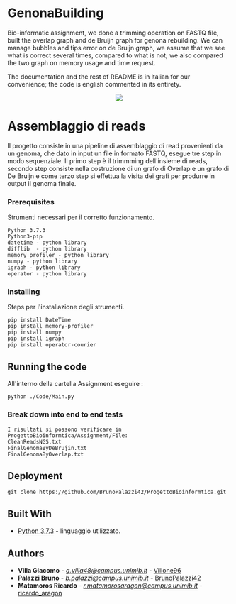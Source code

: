 # GenonaBuilding
Bio-informatic assignment, we done a trimming operation on FASTQ file, built the overlap graph and de Bruijn graph for genona rebuilding. We can manage bubbles and tips error on de Bruijn graph, we assume that we see what is correct several times, compared to what is not; we also compared the two graph on memory usage and time request.

The documentation and the rest of README is in italian for our convenience; the code is english commented in its entirety. 

<p align="center">
  <img src="https://user-images.githubusercontent.com/24355671/93601343-59463880-f9c1-11ea-81df-bb05bb9d79ab.gif">
</p>

# Assemblaggio di reads

Il progetto consiste in una pipeline di assemblaggio di read provenienti da un genoma, che dato in input un file in formato FASTQ,
esegue tre step in modo sequenziale. Il primo step è il trimmming dell'insieme di reads, secondo step consiste nella costruzione di un grafo di Overlap e un grafo di De Bruijn e come terzo step si effettua la visita dei grafi per produrre in output il genoma finale.
### Prerequisites

Strumenti necessari per il corretto funzionamento.

```
Python 3.7.3
Python3-pip
datetime - python library
difflib  - python library
memory_profiler - python library
numpy - python library 
igraph - python library
operator - python library
```
### Installing

Steps per l'installazione degli strumenti.

```
pip install DateTime
pip install memory-profiler
pip install numpy
pip install igraph
pip install operator-courier
```
## Running the code
All'interno della cartella Assignment eseguire :
```
python ./Code/Main.py 
```

### Break down into end to end tests

```
I risultati si possono verificare in ProgettoBioinformtica/Assignment/File:
CleanReadsNGS.txt
FinalGenomaByDeBrujin.txt
FinalGenomaByOverlap.txt
```

## Deployment

```
git clone https://github.com/BrunoPalazzi42/ProgettoBioinformtica.git
```

## Built With

* [Python 3.7.3](https://www.python.org/downloads/) - linguaggio utilizzato.

## Authors

* **Villa Giacomo** - *g.villa48@campus.unimib.it* - [Villone96](https://github.com/Villone96)
* **Palazzi Bruno** - *b.palazzi@campus.unimib.it* - [BrunoPalazzi42](https://github.com/BrunoPalazzi42)
* **Matamoros Ricardo** - *r.matamorosaragon@campus.unimib.it* - [ricardo_aragon](https://github.com/ricardoanibalmatamorosaragon)
